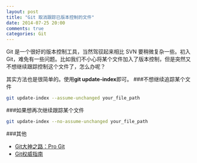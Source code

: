 ```yaml
---
layout: post
title: "Git 取消跟踪已版本控制的文件"
date: 2014-07-25 20:00
comments: true
categories: Git
---
```


Git 是一个很好的版本控制工具，当然驾驭起来相比 SVN 要稍微复杂一些。初入 Git，难免有一些问题。比如我们不小心将某个文件加入了版本控制，但是突然又不想继续跟踪控制这个文件了，怎么办呢？

<!--more-->
其实方法也是很简单的。使用**git update-index**即可。
###不想继续追踪某个文件
```bash
git update-index --assume-unchanged your_file_path
```
###如果想再次继续跟踪某个文件
```bash
git update-index --no-assume-unchanged your_file_path
```

###其他
  * <a href="http://www.amazon.cn/gp/product/1430218339/ref=as_li_tf_tl?ie=UTF8&camp=536&creative=3200&creativeASIN=1430218339&linkCode=as2&tag=droidyue-23">Git大神之路：Pro Git</a><img src="http://ir-cn.amazon-adsystem.com/e/ir?t=droidyue-23&l=as2&o=28&a=1430218339" width="1" height="1" border="0" alt="" style="border:none !important; margin:0px !important;" />
  * <a href="http://www.amazon.cn/gp/product/B0058FLC40/ref=as_li_tf_tl?ie=UTF8&camp=536&creative=3200&creativeASIN=B0058FLC40&linkCode=as2&tag=droidyue-23">Git权威指南</a><img src="http://ir-cn.amazon-adsystem.com/e/ir?t=droidyue-23&l=as2&o=28&a=B0058FLC40" width="1" height="1" border="0" alt="" style="border:none !important; margin:0px !important;" />




